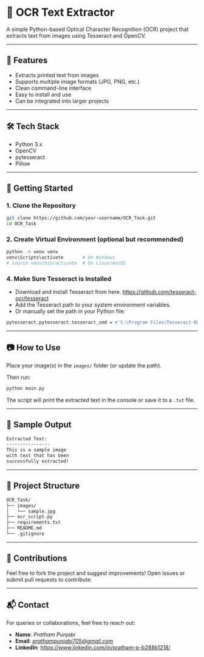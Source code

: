 # 🧾 OCR Text Extractor

A simple Python-based Optical Character Recognition (OCR) project that extracts text from images using Tesseract and OpenCV.

---

## 📌 Features

- Extracts printed text from images
- Supports multiple image formats (JPG, PNG, etc.)
- Clean command-line interface
- Easy to install and use
- Can be integrated into larger projects

---

## 🛠️ Tech Stack

- Python 3.x
- OpenCV
- pytesseract
- Pillow

---

## 🚀 Getting Started

### 1. Clone the Repository

```bash
git clone https://github.com/your-username/OCR_Task.git
cd OCR_Task
```

### 2. Create Virtual Environment (optional but recommended)

```bash
python -m venv venv
venv\Scripts\activate       # On Windows
# source venv/bin/activate  # On Linux/macOS
```

### 4. Make Sure Tesseract is Installed
- Download and install Tesseract from here. https://github.com/tesseract-ocr/tesseract
- Add the Tesseract path to your system environment variables.
- Or manually set the path in your Python file:

```bash
pytesseract.pytesseract.tesseract_cmd = r'C:\Program Files\Tesseract-OCR\tesseract.exe'
```

---

## 📷 How to Use

Place your image(s) in the `images/` folder (or update the path).

Then run:

```bash
python main.py
```

The script will print the extracted text in the console or save it to a `.txt` file.

---

## 📝 Sample Output

```bash
Extracted Text:
----------------
This is a sample image
with text that has been
successfully extracted!
```

---

## 📁 Project Structure

```bash
OCR_Task/
├── images/
│   └── sample.jpg
├── ocr_script.py
├── requirements.txt
├── README.md
└── .gitignore
```

---

## 🙌 Contributions

Feel free to fork the project and suggest improvements! Open issues or submit pull requests to contribute.

---

## 📬 Contact

For queries or collaborations, feel free to reach out:

- **Name**: *Pratham Punjabi*
- **Email**: *prathampunjabi705@gmail.com*
- **LinkedIn**: https://www.linkedin.com/in/pratham-p-b288b1218/
